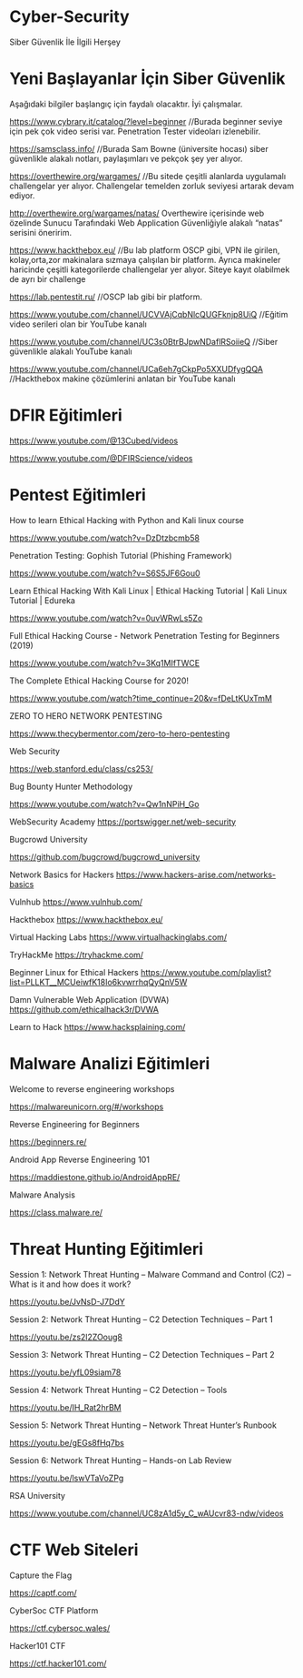 # Cyber-Security
Siber Güvenlik İle İlgili Herşey
# Yeni Başlayanlar İçin Siber Güvenlik
Aşağıdaki bilgiler başlangıç için faydalı olacaktır. İyi çalışmalar.
 
https://www.cybrary.it/catalog/?level=beginner //Burada beginner seviye için pek çok video serisi var. Penetration Tester videoları izlenebilir.
 
https://samsclass.info/ //Burada Sam Bowne (üniversite hocası) siber güvenlikle alakalı notları, paylaşımları ve pekçok şey yer alıyor.
 
https://overthewire.org/wargames/ //Bu sitede çeşitli alanlarda uygulamalı challengelar yer alıyor. Challengelar temelden zorluk seviyesi artarak devam ediyor.
 
http://overthewire.org/wargames/natas/  Overthewire içerisinde web özelinde Sunucu Tarafındaki Web Application Güvenliğiyle alakalı “natas” serisini öneririm. 
 
https://www.hackthebox.eu/ //Bu lab platform OSCP gibi, VPN ile girilen, kolay,orta,zor makinalara sızmaya çalışılan bir platform. Ayrıca makineler haricinde çeşitli kategorilerde challengelar yer alıyor. Siteye kayıt olabilmek de ayrı bir challenge 
 
https://lab.pentestit.ru/ //OSCP lab gibi bir platform.
 
https://www.youtube.com/channel/UCVVAjCqbNlcQUGFknjp8UiQ //Eğitim video serileri olan bir YouTube kanalı

https://www.youtube.com/channel/UC3s0BtrBJpwNDaflRSoiieQ //Siber güvenlikle alakalı YouTube kanalı

https://www.youtube.com/channel/UCa6eh7gCkpPo5XXUDfygQQA //Hackthebox makine çözümlerini anlatan bir YouTube kanalı

# DFIR Eğitimleri

https://www.youtube.com/@13Cubed/videos

https://www.youtube.com/@DFIRScience/videos

# Pentest Eğitimleri
How to learn Ethical Hacking with Python and Kali linux course

https://www.youtube.com/watch?v=DzDtzbcmb58

Penetration Testing: Gophish Tutorial (Phishing Framework)

https://www.youtube.com/watch?v=S6S5JF6Gou0

Learn Ethical Hacking With Kali Linux | Ethical Hacking Tutorial | Kali Linux Tutorial | Edureka

https://www.youtube.com/watch?v=0uvWRwLs5Zo

Full Ethical Hacking Course - Network Penetration Testing for Beginners (2019)

https://www.youtube.com/watch?v=3Kq1MIfTWCE

The Complete Ethical Hacking Course for 2020!

https://www.youtube.com/watch?time_continue=20&v=fDeLtKUxTmM

ZERO TO HERO NETWORK PENTESTING

https://www.thecybermentor.com/zero-to-hero-pentesting

Web Security

https://web.stanford.edu/class/cs253/

Bug Bounty Hunter Methodology

https://www.youtube.com/watch?v=Qw1nNPiH_Go

WebSecurity Academy 
https://portswigger.net/web-security

Bugcrowd University

https://github.com/bugcrowd/bugcrowd_university

Network Basics for Hackers
https://www.hackers-arise.com/networks-basics

Vulnhub
https://www.vulnhub.com/

Hackthebox
https://www.hackthebox.eu/

Virtual Hacking Labs
https://www.virtualhackinglabs.com/

TryHackMe 
https://tryhackme.com/

Beginner Linux for Ethical Hackers
https://www.youtube.com/playlist?list=PLLKT__MCUeiwfK18Io6kvwrrhqQyQnV5W

Damn Vulnerable Web Application (DVWA) 
https://github.com/ethicalhack3r/DVWA

Learn to Hack
https://www.hacksplaining.com/

# Malware Analizi Eğitimleri
Welcome to reverse engineering workshops

https://malwareunicorn.org/#/workshops

Reverse Engineering for Beginners

https://beginners.re/

Android App Reverse Engineering 101

https://maddiestone.github.io/AndroidAppRE/

Malware Analysis

https://class.malware.re/

# Threat Hunting Eğitimleri

Session 1: Network Threat Hunting – Malware Command and Control (C2) – What is it and how does it work?

https://youtu.be/JvNsD-J7DdY 

Session 2: Network Threat Hunting – C2 Detection Techniques – Part 1

https://youtu.be/zs2l2ZOoug8 

Session 3: Network Threat Hunting – C2 Detection Techniques – Part 2

https://youtu.be/yfL09siam78

Session 4: Network Threat Hunting – C2 Detection – Tools

https://youtu.be/IH_Rat2hrBM

Session 5: Network Threat Hunting – Network Threat Hunter’s Runbook

https://youtu.be/gEGs8fHq7bs

Session 6: Network Threat Hunting – Hands-on Lab Review

https://youtu.be/lswVTaVoZPg

RSA University

https://www.youtube.com/channel/UC8zA1d5y_C_wAUcvr83-ndw/videos

# CTF Web Siteleri

Capture the Flag

https://captf.com/

CyberSoc CTF Platform

https://ctf.cybersoc.wales/

Hacker101 CTF

https://ctf.hacker101.com/
